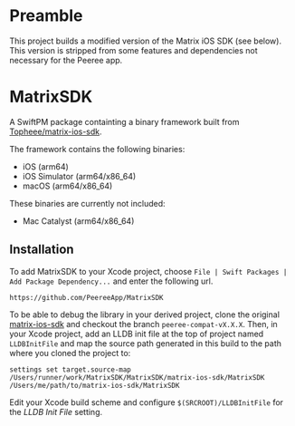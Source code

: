 # Preamble

This project builds a modified version of the Matrix iOS SDK (see below). This version is stripped from some features and dependencies not necessary for the Peeree app.

# MatrixSDK

A SwiftPM package containting a binary framework built from [Topheee/matrix-ios-sdk](https://github.com/Topheee/matrix-ios-sdk).

The framework contains the following binaries:
- iOS (arm64)
- iOS Simulator (arm64/x86_64)
- macOS (arm64/x86_64)

These binaries are currently not included:
- Mac Catalyst (arm64/x86_64)

## Installation

To add MatrixSDK to your Xcode project, choose `File | Swift Packages | Add Package Dependency...` and enter the following url.
```
https://github.com/PeereeApp/MatrixSDK
```

To be able to debug the library in your derived project, clone the original [matrix-ios-sdk](https://github.com/Topheee/matrix-ios-sdk) and checkout the branch `peeree-compat-vX.X.X`.
Then, in your Xcode project, add an LLDB init file at the top of project named `LLDBInitFile` and map the source path generated in this build to the path where you cloned the project to:
```
settings set target.source-map /Users/runner/work/MatrixSDK/MatrixSDK/matrix-ios-sdk/MatrixSDK /Users/me/path/to/matrix-ios-sdk/MatrixSDK
```

Edit your Xcode build scheme and configure `$(SRCROOT)/LLDBInitFile` for the _LLDB Init File_ setting.
